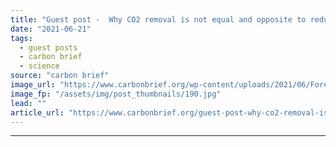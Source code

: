 ```yaml
---
title: "Guest post -  Why CO2 removal is not equal and opposite to reducing emissions"
date: "2021-06-21"
tags: 
  - guest posts
  - carbon brief
  - science
source: "carbon brief"
image_url: "https://www.carbonbrief.org/wp-content/uploads/2021/06/Forest-plantation-with-young-mature-plants_E0EF0Y-107x71.jpg"
image_fp: "/assets/img/post_thumbnails/190.jpg"
lead: ""
article_url: "https://www.carbonbrief.org/guest-post-why-co2-removal-is-not-equal-and-opposite-to-reducing-emissions"
---
```


---

